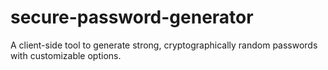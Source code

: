 # secure-password-generator
A client-side tool to generate strong, cryptographically random passwords with customizable options.
